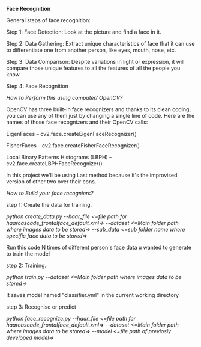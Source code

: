 **Face Recognition**

General steps of face recognition:

Step 1: Face Detection: Look at the picture and find a face in it.

Step 2: Data Gathering: Extract unique characteristics of face that it can use to differentiate one from another person, like eyes, mouth, nose, etc.

Step 3: Data Comparison: Despite variations in light or expression, it will compare those unique features to all the features of all the people you know.

Step 4: Face Recognition

*How to Perform this using computer/ OpenCV?*

OpenCV has three built-in face recognizers and thanks to its clean coding, you can use any of them just by changing a single line of code. Here are the names of those face recognizers and their OpenCV calls:

EigenFaces – cv2.face.createEigenFaceRecognizer()

FisherFaces – cv2.face.createFisherFaceRecognizer()

Local Binary Patterns Histograms (LBPH) – cv2.face.createLBPHFaceRecognizer()

In this project we'll be using Last method because it's the improvised version of other two over their cons.


*How to Build your face recogniers?*

step 1: Create the data for training.

*python create_data.py --haar_file <=file path for haarcascade_frontalface_default.xml=> --dataset   <=Main folder path where images data to be stored=> --sub_data <=sub folder name where specific face data to be stored=>*

Run this code N times of different person's face data u wanted to generate to train the model

step 2: Training.

*python train.py --dataset <=Main folder path where images data to be stored=>*

It saves model named "classifier.yml" in the current working directory

step 3: Recognise or predict

*python face_recognize.py --haar_file <=file path for haarcascade_frontalface_default.xml=> --dataset <=Main folder path where images data to be stored=> --model <=file path of previosly developed model=>*

